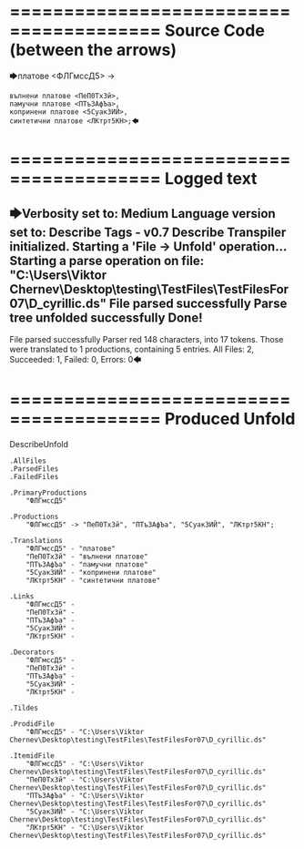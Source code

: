========================================
Source Code (between the arrows)
========================================

🡆платове <ФЛГмссД5> ->

	вълнени платове <ПеП0ТхЗй>,
	памучни платове <ПТъЗАфЪа>,
	копринени платове <5Суак3ИЙ>,
	синтетични платове <ЛКтрт5КН>;🡄

========================================
Logged text
========================================

🡆Verbosity set to: Medium
Language version set to: Describe Tags - v0.7
Describe Transpiler initialized.
Starting a 'File -> Unfold' operation...
Starting a parse operation on file: "C:\Users\Viktor Chernev\Desktop\testing\TestFiles\TestFilesFor07\D_cyrillic.ds"
File parsed successfully
Parse tree unfolded successfully
Done!
------------------------
File parsed successfully
Parser red 148 characters, into 17 tokens.
Those were translated to 1 productions, containing 5 entries.
All Files: 2, Succeeded: 1, Failed: 0, Errors: 0🡄

========================================
Produced Unfold
========================================

DescribeUnfold

    .AllFiles
    .ParsedFiles
    .FailedFiles

    .PrimaryProductions
        "ФЛГмссД5" 

    .Productions
        "ФЛГмссД5" -> "ПеП0ТхЗй", "ПТъЗАфЪа", "5Суак3ИЙ", "ЛКтрт5КН";

    .Translations
        "ФЛГмссД5" - "платове"
        "ПеП0ТхЗй" - "вълнени платове"
        "ПТъЗАфЪа" - "памучни платове"
        "5Суак3ИЙ" - "копринени платове"
        "ЛКтрт5КН" - "синтетични платове"

    .Links
        "ФЛГмссД5" - 
        "ПеП0ТхЗй" - 
        "ПТъЗАфЪа" - 
        "5Суак3ИЙ" - 
        "ЛКтрт5КН" - 

    .Decorators
        "ФЛГмссД5" - 
        "ПеП0ТхЗй" - 
        "ПТъЗАфЪа" - 
        "5Суак3ИЙ" - 
        "ЛКтрт5КН" - 

    .Tildes

    .ProdidFile
        "ФЛГмссД5" - "C:\Users\Viktor Chernev\Desktop\testing\TestFiles\TestFilesFor07\D_cyrillic.ds"

    .ItemidFile
        "ФЛГмссД5" - "C:\Users\Viktor Chernev\Desktop\testing\TestFiles\TestFilesFor07\D_cyrillic.ds"
        "ПеП0ТхЗй" - "C:\Users\Viktor Chernev\Desktop\testing\TestFiles\TestFilesFor07\D_cyrillic.ds"
        "ПТъЗАфЪа" - "C:\Users\Viktor Chernev\Desktop\testing\TestFiles\TestFilesFor07\D_cyrillic.ds"
        "5Суак3ИЙ" - "C:\Users\Viktor Chernev\Desktop\testing\TestFiles\TestFilesFor07\D_cyrillic.ds"
        "ЛКтрт5КН" - "C:\Users\Viktor Chernev\Desktop\testing\TestFiles\TestFilesFor07\D_cyrillic.ds"

